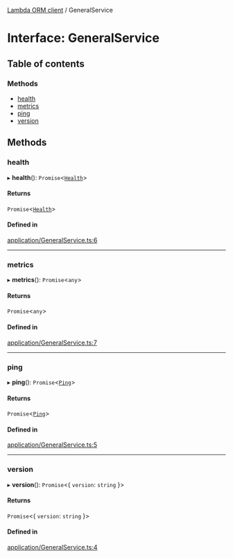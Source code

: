 [Lambda ORM client](../README.md) / GeneralService

# Interface: GeneralService

## Table of contents

### Methods

- [health](GeneralService.md#health)
- [metrics](GeneralService.md#metrics)
- [ping](GeneralService.md#ping)
- [version](GeneralService.md#version)

## Methods

### health

▸ **health**(): `Promise`\<[`Health`](Health.md)\>

#### Returns

`Promise`\<[`Health`](Health.md)\>

#### Defined in

[application/GeneralService.ts:6](https://github.com/FlavioLionelRita/lambdaorm-client-node/blob/188ce61/src/lib/application/GeneralService.ts#L6)

___

### metrics

▸ **metrics**(): `Promise`\<`any`\>

#### Returns

`Promise`\<`any`\>

#### Defined in

[application/GeneralService.ts:7](https://github.com/FlavioLionelRita/lambdaorm-client-node/blob/188ce61/src/lib/application/GeneralService.ts#L7)

___

### ping

▸ **ping**(): `Promise`\<[`Ping`](Ping.md)\>

#### Returns

`Promise`\<[`Ping`](Ping.md)\>

#### Defined in

[application/GeneralService.ts:5](https://github.com/FlavioLionelRita/lambdaorm-client-node/blob/188ce61/src/lib/application/GeneralService.ts#L5)

___

### version

▸ **version**(): `Promise`\<\{ `version`: `string`  }\>

#### Returns

`Promise`\<\{ `version`: `string`  }\>

#### Defined in

[application/GeneralService.ts:4](https://github.com/FlavioLionelRita/lambdaorm-client-node/blob/188ce61/src/lib/application/GeneralService.ts#L4)
